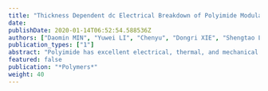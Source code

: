 ```yaml
---
title: "Thickness Dependent dc Electrical Breakdown of Polyimide Modulated by Charge Transport and Molecular Displacement"
date: 
publishDate: 2020-01-14T06:52:54.588536Z
authors: ["Daomin MIN", "Yuwei LI", "Chenyu", "Dongri XIE", "Shengtao LI", "Shengtao LI", "Zhaoliang Xing"]
publication_types: ["1"]
abstract: "Polyimide has excellent electrical, thermal, and mechanical properties and is widely used as a dielectric material in electrical equipment and electronic devices. However, the influencing mechanism of sample thickness on electrical breakdown of polyimide has not been very clear until now. The direct current (DC) electrical breakdown properties of polyimide as a function of thickness were investigated by experiments and simulations of space charge modulated electrical breakdown (SCEB) model and charge transport and molecular displacement modulated (CTMD) model. The experimental results show that the electrical breakdown field decreases with an increase in the sample thickness in the form of an inverse power function, and the inverse power index is 0.324. Trap properties and carrier mobility were also measured for the simulations. Both the simulation results obtained by the SCEB model and the CTMD model have the inverse power forms of breakdown field as a function of thickness with the power indexes of 0.030 and 0.339. The outputs of the CTMD model were closer to the experiments. This indicates that the displacement of a molecular chain with occupied deep traps enlarging the free volume might be a main factor causing the DC electrical breakdown field of polyimide varying with sample thickness."
featured: false
publication: "*Polymers*"
weight: 40
---
```


